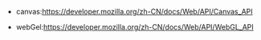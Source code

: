  - canvas:https://developer.mozilla.org/zh-CN/docs/Web/API/Canvas_API
    
 - webGel:https://developer.mozilla.org/zh-CN/docs/Web/API/WebGL_API